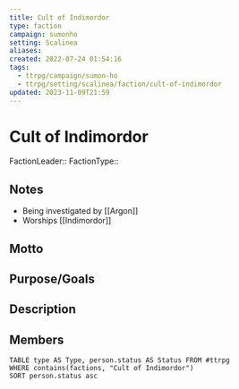 ```yaml
---
title: Cult of Indimordor
type: faction
campaign: sumonho
setting: Scalinea
aliases: 
created: 2022-07-24 01:54:16
tags:
  - ttrpg/campaign/sumon-ho
  - ttrpg/setting/scalinea/faction/cult-of-indimordor
updated: 2023-11-09T21:59
---
```


# Cult of Indimordor

FactionLeader::
FactionType::

## Notes

- Being investigated by [[Argon]]
- Worships [[Indimordor]]

## Motto


## Purpose/Goals


## Description


## Members

```dataview
TABLE type AS Type, person.status AS Status FROM #ttrpg
WHERE contains(factions, "Cult of Indimordor")
SORT person.status asc
```

